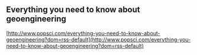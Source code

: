 ## Everything you need to know about geoengineering
  
  [http://www.popsci.com/everything-you-need-to-know-about-geoengineering?dom=rss-default](http://www.popsci.com/everything-you-need-to-know-about-geoengineering?dom=rss-default)